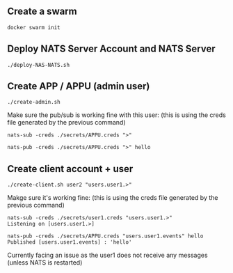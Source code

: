 ## Create a swarm

```
docker swarm init
```

## Deploy NATS Server Account and NATS Server

```
./deploy-NAS-NATS.sh
```

## Create APP / APPU (admin user)

```
./create-admin.sh
```

Make sure the pub/sub is working fine with this user:
(this is using the creds file generated by the previous command)

```terminal1
nats-sub -creds ./secrets/APPU.creds ">"
```

```terminal2
nats-pub -creds ./secrets/APPU.creds ">" hello
```

## Create client account + user

```
./create-client.sh user2 "users.user1.>"
```

Makge sure it's working fine:
(this is using the creds file generated by the previous command)

```terminal1
nats-sub -creds ./secrets/user1.creds "users.user1.>"
Listening on [users.user1.>]
```

```terminal2
nats-pub -creds ./secrets/APPU.creds "users.user1.events" hello
Published [users.user1.events] : 'hello'
```

Currently facing an issue as the user1 does not receive any messages (unless NATS is restarted)
